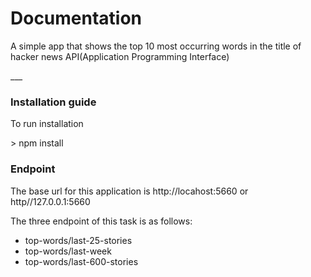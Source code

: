 # Documentation

<p>A simple app that shows the top 10 most occurring words in the title of hacker news API(Application Programming Interface)</p>
___

### Installation guide

<p> To run installation </p>
> npm install

### Endpoint
The base url for this application is
http://locahost:5660 or http//127.0.0.1:5660

The three endpoint of this task is as follows:
* top-words/last-25-stories
* top-words/last-week
* top-words/last-600-stories
